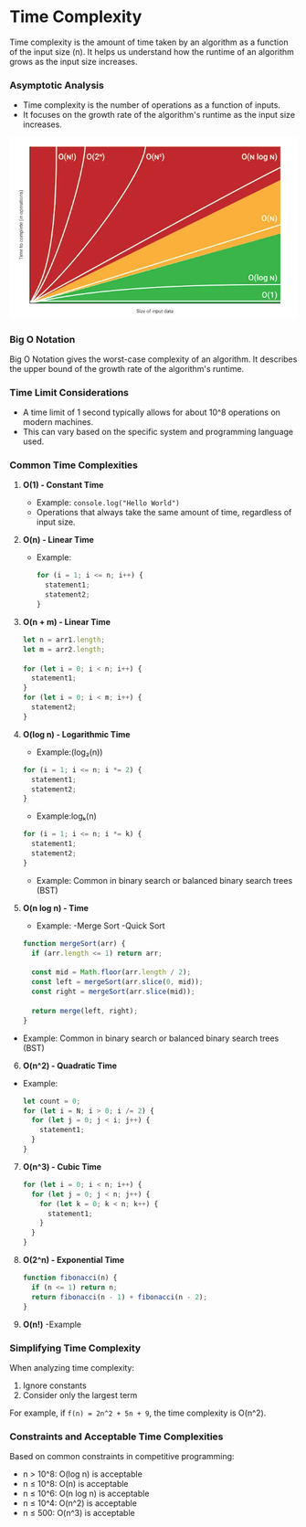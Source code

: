 # Time Complexity

Time complexity is the amount of time taken by an algorithm as a function of the input size (n). It helps us understand how the runtime of an algorithm grows as the input size increases.

### Asymptotic Analysis

- Time complexity is the number of operations as a function of inputs.
- It focuses on the growth rate of the algorithm's runtime as the input size increases.

![min max Heap tree](../img/time-complexity.png)

### Big O Notation

Big O Notation gives the worst-case complexity of an algorithm. It describes the upper bound of the growth rate of the algorithm's runtime.

### Time Limit Considerations

- A time limit of 1 second typically allows for about 10^8 operations on modern machines.
- This can vary based on the specific system and programming language used.

### Common Time Complexities

1. **O(1) - Constant Time**

   - Example: `console.log("Hello World")`
   - Operations that always take the same amount of time, regardless of input size.

2. **O(n) - Linear Time**
   - Example:
     ```javascript
     for (i = 1; i <= n; i++) {
       statement1;
       statement2;
     }
     ```
3. **O(n + m) - Linear Time**

   ```javascript
   let n = arr1.length;
   let m = arr2.length;

   for (let i = 0; i < n; i++) {
     statement1;
   }
   for (let i = 0; i < m; i++) {
     statement2;
   }
   ```

4. **O(log n) - Logarithmic Time**

   - Example:(log₂(n))

   ```javascript
   for (i = 1; i <= n; i *= 2) {
     statement1;
     statement2;
   }
   ```

   - Example:logₖ(n)

   ```javascript
   for (i = 1; i <= n; i *= k) {
     statement1;
     statement2;
   }
   ```

   - Example: Common in binary search or balanced binary search trees (BST)

5. **O(n log n) - Time**

   - Example:
     -Merge Sort
     -Quick Sort

   ```javascript
   function mergeSort(arr) {
     if (arr.length <= 1) return arr;

     const mid = Math.floor(arr.length / 2);
     const left = mergeSort(arr.slice(0, mid));
     const right = mergeSort(arr.slice(mid));

     return merge(left, right);
   }
   ```

- Example: Common in binary search or balanced binary search trees (BST)

6. **O(n^2) - Quadratic Time**

- Example:

  ```javascript
  let count = 0;
  for (let i = N; i > 0; i /= 2) {
    for (let j = 0; j < i; j++) {
      statement1;
    }
  }
  ```

7. **O(n^3) - Cubic Time**

   ```javascript
   for (let i = 0; i < n; i++) {
     for (let j = 0; j < n; j++) {
       for (let k = 0; k < n; k++) {
         statement1;
       }
     }
   }
   ```

8. **O(2^n) - Exponential Time**

   ```javascript
   function fibonacci(n) {
     if (n <= 1) return n;
     return fibonacci(n - 1) + fibonacci(n - 2);
   }
   ```

9. **O(n!)**
   -Example

### Simplifying Time Complexity

When analyzing time complexity:

1. Ignore constants
2. Consider only the largest term

For example, if `f(n) = 2n^2 + 5n + 9`, the time complexity is O(n^2).

### Constraints and Acceptable Time Complexities

Based on common constraints in competitive programming:

- n > 10^8: O(log n) is acceptable
- n ≤ 10^8: O(n) is acceptable
- n ≤ 10^6: O(n log n) is acceptable
- n ≤ 10^4: O(n^2) is acceptable
- n ≤ 500: O(n^3) is acceptable
